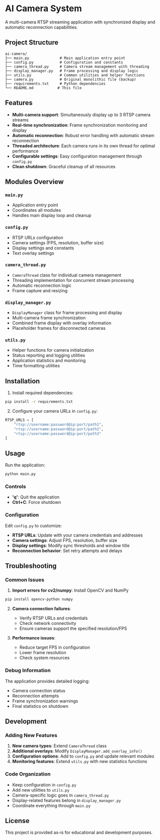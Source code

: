 # AI Camera System

A multi-camera RTSP streaming application with synchronized display and automatic reconnection capabilities.

## Project Structure

```
ai-camera/
├── main.py              # Main application entry point
├── config.py            # Configuration and constants
├── camera_thread.py     # Camera stream management with threading
├── display_manager.py   # Frame processing and display logic
├── utils.py             # Common utilities and helper functions
├── camera.py            # Original monolithic file (backup)
├── requirements.txt     # Python dependencies
└── README.md           # This file
```

## Features

- **Multi-camera support**: Simultaneously display up to 3 RTSP camera streams
- **Real-time synchronization**: Frame synchronization monitoring and display
- **Automatic reconnection**: Robust error handling with automatic stream reconnection
- **Threaded architecture**: Each camera runs in its own thread for optimal performance
- **Configurable settings**: Easy configuration management through `config.py`
- **Clean shutdown**: Graceful cleanup of all resources

## Modules Overview

### `main.py`
- Application entry point
- Coordinates all modules
- Handles main display loop and cleanup

### `config.py`
- RTSP URLs configuration
- Camera settings (FPS, resolution, buffer size)
- Display settings and constants
- Text overlay settings

### `camera_thread.py`
- `CameraThread` class for individual camera management
- Threading implementation for concurrent stream processing
- Automatic reconnection logic
- Frame capture and resizing

### `display_manager.py`
- `DisplayManager` class for frame processing and display
- Multi-camera frame synchronization
- Combined frame display with overlay information
- Placeholder frames for disconnected cameras

### `utils.py`
- Helper functions for camera initialization
- Status reporting and logging utilities
- Application statistics and monitoring
- Time formatting utilities

## Installation

1. Install required dependencies:
```bash
pip install -r requirements.txt
```

2. Configure your camera URLs in `config.py`:
```python
RTSP_URLS = [
    "rtsp://username:password@ip:port/path1",
    "rtsp://username:password@ip:port/path2",
    "rtsp://username:password@ip:port/path3"
]
```

## Usage

Run the application:
```bash
python main.py
```

### Controls
- **'q'**: Quit the application
- **Ctrl+C**: Force shutdown

### Configuration

Edit `config.py` to customize:
- **RTSP URLs**: Update with your camera credentials and addresses
- **Camera settings**: Adjust FPS, resolution, buffer size
- **Display settings**: Modify sync thresholds and window title
- **Reconnection behavior**: Set retry attempts and delays

## Troubleshooting

### Common Issues

1. **Import errors for cv2/numpy**: Install OpenCV and NumPy
```bash
pip install opencv-python numpy
```

2. **Camera connection failures**: 
   - Verify RTSP URLs and credentials
   - Check network connectivity
   - Ensure cameras support the specified resolution/FPS

3. **Performance issues**:
   - Reduce target FPS in configuration
   - Lower frame resolution
   - Check system resources

### Debug Information

The application provides detailed logging:
- Camera connection status
- Reconnection attempts
- Frame synchronization warnings
- Final statistics on shutdown

## Development

### Adding New Features

1. **New camera types**: Extend `CameraThread` class
2. **Additional overlays**: Modify `DisplayManager.add_overlay_info()`
3. **Configuration options**: Add to `config.py` and update relevant modules
4. **Monitoring features**: Extend `utils.py` with new statistics functions

### Code Organization

- Keep configuration in `config.py`
- Add new utilities to `utils.py`
- Camera-specific logic goes in `camera_thread.py`
- Display-related features belong in `display_manager.py`
- Coordinate everything through `main.py`

## License

This project is provided as-is for educational and development purposes.